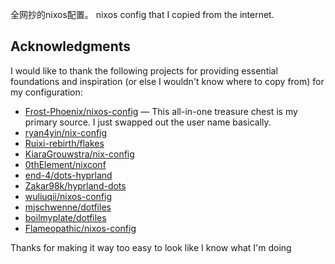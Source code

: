 全网抄的nixos配置。
nixos config that I copied from the internet.

## Acknowledgments

I would like to thank the following projects for providing essential foundations and inspiration (or else I wouldn't know where to copy from) for my configuration:

- [Frost-Phoenix/nixos-config](https://github.com/Frost-Phoenix/nixos-config) — This all-in-one treasure chest is my primary source. I just swapped out the user name basically.
- [ryan4yin/nix-config](https://github.com/ryan4yin/nix-config/tree/main)
- [Ruixi-rebirth/flakes](https://github.com/Ruixi-rebirth/flakes)
- [KiaraGrouwstra/nix-config](https://github.com/KiaraGrouwstra/nix-config)
- [0thElement/nixconf](https://github.com/0thElement/nixconf)
- [end-4/dots-hyprland](https://github.com/end-4/dots-hyprland)
- [Zakar98k/hyprland-dots](https://github.com/Zakar98k/hyprland-dots)
- [wuliuqii/nixos-config](https://github.com/wuliuqii/nixos-config)
- [mjschwenne/dotfiles](https://github.com/mjschwenne/dotfiles)
- [boilmyplate/dotfiles](https://github.com/boilmyplate/dotfiles)
- [Flameopathic/nixos-config](https://github.com/Flameopathic/nixos-config)

Thanks for making it way too easy to look like I know what I'm doing
